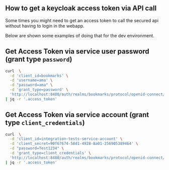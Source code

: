 How to get a keycloak access token via API call
---
Some times you might need to get an access token to call the secured api without having to login in the webapp.

Below are shown some examples of doing that for the dev environment.

## Get Access Token via service user password (grant type `password`)
```bash
curl  \
  -d 'client_id=bookmarks' \
  -d 'username=ama' \
  -d "password=ama" \
  -d 'grant_type=password' \
  'http://localhost:8480/auth/realms/bookmarks/protocol/openid-connect/token' \
| jq -r '.access_token'
```

## Get Access Token via service account (grant type `client_credentials`)
```bash
curl  \
  -d 'client_id=integration-tests-service-account' \
  -d 'client_secret=90f67674-58d1-4928-8a01-256905389464' \
  -d "password=Test1234" \
  -d 'grant_type=client_credentials' \
  'http://localhost:8480/auth/realms/bookmarks/protocol/openid-connect/token' \
| jq -r '.access_token'
```
